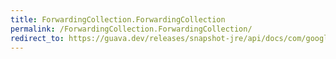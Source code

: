 ```yaml
---
title: ForwardingCollection.ForwardingCollection
permalink: /ForwardingCollection.ForwardingCollection/
redirect_to: https://guava.dev/releases/snapshot-jre/api/docs/com/google/common/collect/ForwardingCollection.html#ForwardingCollection--
---
```

